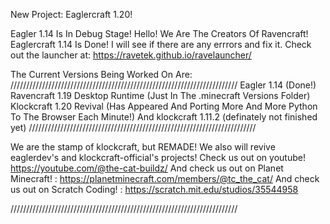 New Project: Eaglercraft 1.20!



Eagler 1.14 Is In Debug Stage!
Hello! We Are The Creators Of Ravencraft!
Eaglercraft 1.14 Is Done! I will see if there are any errrors and fix it.
Check out the launcher at: https://ravetek.github.io/ravelauncher/

The Current Versions Being Worked On Are:
////////////////////////////////////////////////////////////////////////
Eagler 1.14 (Done!)
Ravencraft 1.19 Desktop Runtime (Just In The .minecraft Versions Folder)
Klockcraft 1.20 Revival (Has Appeared And Porting More And More Python To The Browser Each Minute!)
And klockcraft 1.11.2 (definately not finished yet)
////////////////////////////////////////////////////////////////////////

We are the stamp of klockcraft, but REMADE!
We also will revive eaglerdev's and klockcraft-official's projects!
Check us out on youtube! https://youtube.com/@the-cat-buildz/
And check us out on Planet Minecraft! : https://planetminecraft.com/members/@tc_the_cat/
And check us out on Scratch Coding! : https://scratch.mit.edu/studios/35544958

////////////////////////////////////////////////////////////////////////


